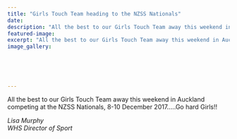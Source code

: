 ```yaml
---
title: "Girls Touch Team heading to the NZSS Nationals"
date: 
description: "All the best to our Girls Touch Team away this weekend in Auckland competing at the NZSS Nationals, 8-10 December 2017."
featured-image: 
excerpt: "All the best to our Girls Touch Team away this weekend in Auckland competing at the NZSS Nationals."
image_gallery:
    
    
    
    
    
---
```


<p><span>All the best to our Girls Touch Team away this weekend in Auckland competing at the NZSS Nationals, 8-10 December 2017.....Go hard Girls!!</span></p>
<p><em>Lisa Murphy</em><br /><em>WHS <em>Director of&nbsp;</em>Sport&nbsp;</em></p>

